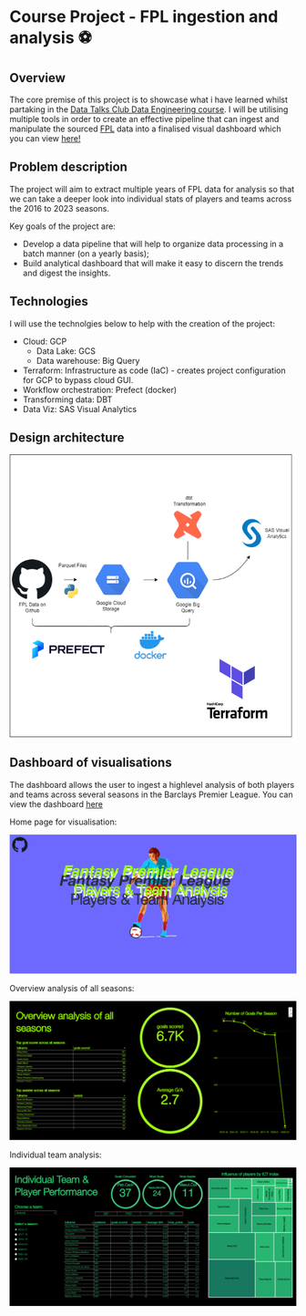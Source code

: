 # Course Project - FPL ingestion and analysis ⚽

## Overview
The core premise of this project is to showcase what i have learned whilst partaking in the [Data Talks Club Data Engineering course](https://github.com/DataTalksClub/data-engineering-zoomcamp). I will be utilising multiple tools in order to create an effective pipeline that can ingest and manipulate the sourced [FPL](https://github.com/vaastav/Fantasy-Premier-League) data into a finalised visual dashboard which you can view [here!](https://viyawaves.sas.com/SASVisualAnalytics/?reportUri=%2Freports%2Freports%2F92b11cd0-8cc9-4392-9023-d0d0bdaf5341&sectionIndex=0&sso_guest=true&reportViewOnly=true&reportContextBar=false&pageNavigation=false&sas-welcome=false) 

## Problem description
The project will aim to extract multiple years of FPL data for analysis so that we can take a deeper look into individual  stats of players and teams across the 2016 to 2023 seasons. 

Key goals of the project are:
* Develop a data pipeline that will help to organize data processing in a batch manner (on a yearly basis);
* Build analytical dashboard that will make it easy to discern the trends and digest the insights.

## Technologies
I will use the technolgies below to help with the creation of the project:
* Cloud: GCP
    * Data Lake: GCS
    * Data warehouse: Big Query
* Terraform: Infrastructure as code (IaC) - creates project configuration for GCP to bypass cloud GUI.
* Workflow orchestration: Prefect (docker)
* Transforming data: DBT
* Data Viz: SAS Visual Analytics

## Design architecture

![alt text](https://github.com/nlarki/FPL_DE_Zoomcamp/blob/main/images/fpl_arch.png)

## Dashboard of visualisations

The dashboard allows the user to ingest a highlevel analysis of both players and teams across several seasons in the Barclays Premier League. You can view the dashboard [here](https://viyawaves.sas.com/SASVisualAnalytics/?reportUri=%2Freports%2Freports%2F92b11cd0-8cc9-4392-9023-d0d0bdaf5341&sectionIndex=0&sso_guest=true&reportViewOnly=true&reportContextBar=false&pageNavigation=false&sas-welcome=false)

Home page for visualisation:

![alt text](https://github.com/nlarki/FPL_DE_Zoomcamp/blob/main/images/Capture.PNG)

Overview analysis of all seasons:

![alt text](https://github.com/nlarki/FPL_DE_Zoomcamp/blob/main/images/overview.PNG)

Individual team analysis:

![alt text](https://github.com/nlarki/FPL_DE_Zoomcamp/blob/main/images/player_team.PNG)









